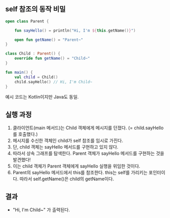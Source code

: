## self 참조의 동작 비밀

```kotlin
open class Parent {

    fun sayHello() = println("Hi, I'm ${this.getName()}")

    open fun getName() = "Parent~"
}

class Child : Parent() {
    override fun getName() = "Child~"
}

fun main() {
    val child = Child()
    child.sayHello() // Hi, I'm Child~
}
```

예시 코드는 Kotlin이지만 Java도 동일.

## 실행 과정

1. 클라이언트(main 메서드)는 Child 객체에게 메시지를 던졌다. (= child.sayHello를 호출했다.)
2. 메시지를 수신한 객체인 child가 self 참조를 임시로 가진다. 
3. 단, child 객체는 sayHello 메서드를 구현하고 있지 않다. 
4. 따라서 상속 그래프를 탐색한다. Parent 객체가 sayHello 메서드를 구현하는 것을 발견했다!
5. 이는 child 객체가 Parent 객체에게 sayHello 실행을 위임한 것이다. 
6. Parent의 sayHello 메서드에서 this를 참조한다. this는 self를 가리키는 포인터이다. 따라서 self.getName()은 child의 getName이다.

## 결과

- "Hi, I'm Child~" 가 출력된다.
